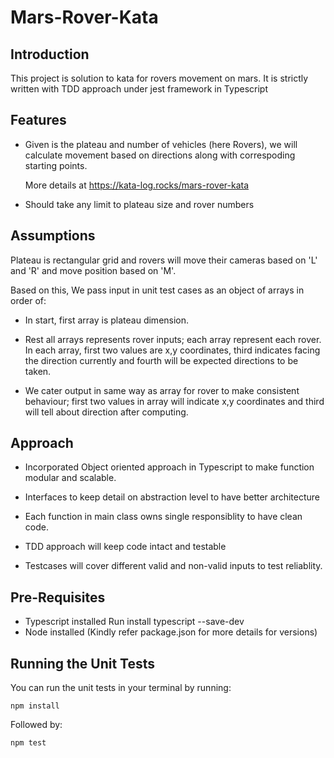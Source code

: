 # Mars-Rover-Kata

## Introduction

This project is solution to kata for rovers movement on mars.
It is strictly written with TDD approach under jest framework in Typescript

## Features

* Given is the plateau and number of vehicles (here Rovers), we will calculate movement based on directions along with correspoding starting points.
  
  More details at https://kata-log.rocks/mars-rover-kata

* Should take any limit to plateau size and rover numbers


## Assumptions

Plateau is rectangular grid and rovers will move their cameras based on 'L' and 'R' and move position based on 'M'.

Based on this, We pass input in unit test cases as an object of arrays in order of:
   * In start, first array is plateau dimension.
   * Rest all arrays represents rover inputs; each array represent each rover.
     In each array, first two values are x,y coordinates, 
     third indicates facing the direction currently and fourth will be expected directions to be taken.

   * We cater output in same way as array for rover to make consistent behaviour; 
      first two values in array will indicate x,y coordinates and third will tell about direction after computing.

## Approach

* Incorporated Object oriented approach in Typescript to make function modular and scalable.

* Interfaces to keep detail on abstraction level to have better architecture

* Each function in main class owns single responsiblity to have clean code.

* TDD approach will keep code intact and testable

* Testcases will cover different valid and non-valid inputs to test reliablity.      
 

## Pre-Requisites

* Typescript installed
   Run install typescript --save-dev
* Node installed 
(Kindly refer package.json for more details for versions)


## Running the Unit Tests

You can run the unit tests in your terminal by running:

`npm install`

Followed by:

`npm test`
